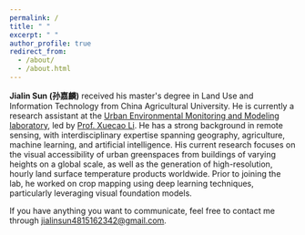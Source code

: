 ```yaml
---
permalink: /
title: " "
excerpt: " "
author_profile: true
redirect_from: 
  - /about/
  - /about.html
---
```


**Jialin Sun (孙嘉麟)** received his master's degree in Land Use and Information Technology from China Agricultural University. He is currently a research assistant at the [Urban Environmental Monitoring and Modeling laboratory](https://www.x-mol.com/groups/li_xuecao?lang=en), led by [Prof. Xuecao Li](https://scholar.google.com.hk/citations?user=r2p47SEAAAAJ&hl=zh-CN). He has a strong background in remote sensing, with interdisciplinary expertise spanning geography, agriculture, machine learning, and artificial intelligence. His current research focuses on the visual accessibility of urban greenspaces from buildings of varying heights on a global scale, as well as the generation of high-resolution, hourly land surface temperature products worldwide. Prior to joining the lab, he worked on crop mapping using deep learning techniques, particularly leveraging visual foundation models.

If you have anything you want to communicate, feel free to contact me through [jialinsun4815162342@gmail.com](jialinsun4815162342@gmail.com).

